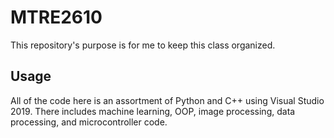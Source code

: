# MTRE2610

This repository's purpose is for me to keep this class organized.

## Usage

All of the code here is an assortment of Python and C++ using Visual Studio 2019. There includes machine learning, OOP, image processing, data processing, and microcontroller code.
